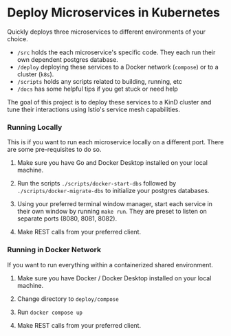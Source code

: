 # Deploy Microservices in Kubernetes

Quickly deploys three microservices to different environments of your choice. 

- `/src` holds the each microservice's specific code. They each run their own dependent postgres database. 
- `/deploy` deploying these services to a Docker network (`compose`) or to a cluster (`k8s`).
- `/scripts` holds any scripts related to building, running, etc
- `/docs` has some helpful tips if you get stuck or need help

The goal of this project is to deploy these services to a KinD cluster and tune their interactions using Istio's service mesh capabilities. 

### Running Locally
This is if you want to run each microservice locally on a different port. There are some pre-requisites to do so. 

1. Make sure you have Go and Docker Desktop installed on your local machine.

2. Run the scripts `./scripts/docker-start-dbs` followed by `./scripts/docker-migrate-dbs` to initialize your postgres databases.

3. Using your preferred terminal window manager, start each service in their own window by running `make run`. They are preset to listen on separate ports (8080, 8081, 8082).

4. Make REST calls from your preferred client.

### Running in Docker Network
If you want to run everything within a containerized shared environment.

1. Make sure you have Docker / Docker Desktop installed on your local machine.

2. Change directory to `deploy/compose`

3. Run `docker compose up`

4. Make REST calls from your preferred client.
